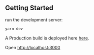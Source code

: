 ## Getting Started

run the development server:

```bash
yarn dev
```

A Production build is deployed here [here](https://weather-app-eight-roan-38.vercel.app/).

Open [http://localhost:3000](http://localhost:3000)

